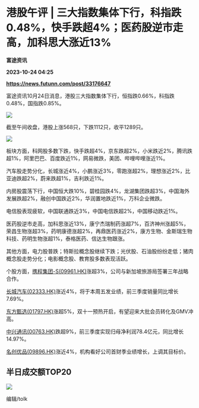 # 港股午评 | 三大指数集体下行，科指跌0.48%，快手跌超4%；医药股逆市走高，加科思大涨近13%
**富途资讯**

**2023-10-24 04:25**

**https://news.futunn.com/post/33176647**

富途资讯10月24日消息，港股三大指数集体下行，恒指跌0.66%，科指跌0.48%，国指跌0.85%。

![](https://postimg.futunn.com/1698120032031668216044.png)

截至午间收盘，港股上涨568只，下跌1112只，收平1289只。

![](https://postimg.futunn.com/16981200448889127696498.png)

板块方面，科网股多数下跌，快手跌超4%，京东跌超2%，小米跌近2%，腾讯跌超1%，阿里巴巴、百度跌近1%，网易微跌，美团、哔哩哔哩涨近1%。

汽车股走势分化，长城涨近4%，小鹏涨近3%，零跑涨超2%，理想涨近2%，比亚迪跌超2%，蔚来跌超1%，吉利跌近1%。

内房股震荡下行，中国恒大跌10%，碧桂园跌4%，龙湖集团跌超3%，中国海外发展跌超2%，融创中国跌近2%，华润置地跌近1%，万科企业微跌。

电信股表现疲软，中国联通跌近3%，中国电信跌超2%，中国移动跌近1%。

医药股逆市走高，加科思涨近13%，康宁杰瑞制药涨超7%，百济神州涨超5%，荣昌生物涨超3%，药明康德涨超2%，再鼎医药涨近2%，康方生物、金斯瑞生物科技、药明生物涨超1%，泰格医药、信达生物跟涨。

其他方面，电力股普跌；特斯拉概念股继续下跌；光伏股、石油股纷纷走低；猪肉概念股走势分化；电影概念股、教育股多数表现活跃。

个股方面，[携程集团-S(09961.HK)](https://www.futunn.com/quote/stock?m=hk&code=09961)涨超3%，公司与新加坡旅游局签署三年战略合作。

[长城汽车(02333.HK)](https://www.futunn.com/quote/stock?m=hk&code=02333)涨近4%，将于本周五发业绩，前三季度销量同比增长7.69%。

[东方甄选(01797.HK)](https://www.futunn.com/quote/stock?m=hk&code=01797)涨超5%，双十一预热开启，有望迎来大批会员转化及GMV冲高。

[中兴通讯(00763.HK)](https://www.futunn.com/quote/stock?m=hk&code=00763)跌超9%，前三季度实现归母净利润78.4亿元，同比增长14.97%。

[名创优品(09896.HK)](https://www.futunn.com/quote/stock?m=hk&code=09896)涨近4%，机构看好公司首财季业绩增长，上调其目标价。

半日成交额TOP20
----------

![](https://postimg.futunn.com/16981204393985893973711.png)

编辑/tolk